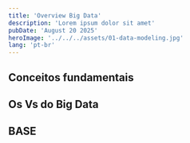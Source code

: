 ```yaml
---
title: 'Overview Big Data'
description: 'Lorem ipsum dolor sit amet'
pubDate: 'August 20 2025'
heroImage: '../../../assets/01-data-modeling.jpg'
lang: 'pt-br'
---
```



## Conceitos fundamentais



## Os Vs do Big Data


## BASE